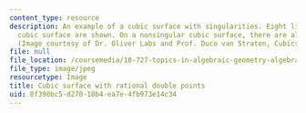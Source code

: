 ```yaml
---
content_type: resource
description: An example of a cubic surface with singularities. Eight lines on the
  cubic surface are shown. On a nonsingular cubic surface, there are always 27 lines.
  (Image courtesy of Dr. Oliver Labs and Prof. Duco van Straten, Cubics.AlgebraicSurface.net)
file: null
file_location: /coursemedia/18-727-topics-in-algebraic-geometry-algebraic-surfaces-spring-2008/8f390bc5d27018b4ea7e4fb973e14c34_18-727s08.jpg
file_type: image/jpeg
resourcetype: Image
title: Cubic surface with rational double points
uid: 8f390bc5-d270-18b4-ea7e-4fb973e14c34
---
```

